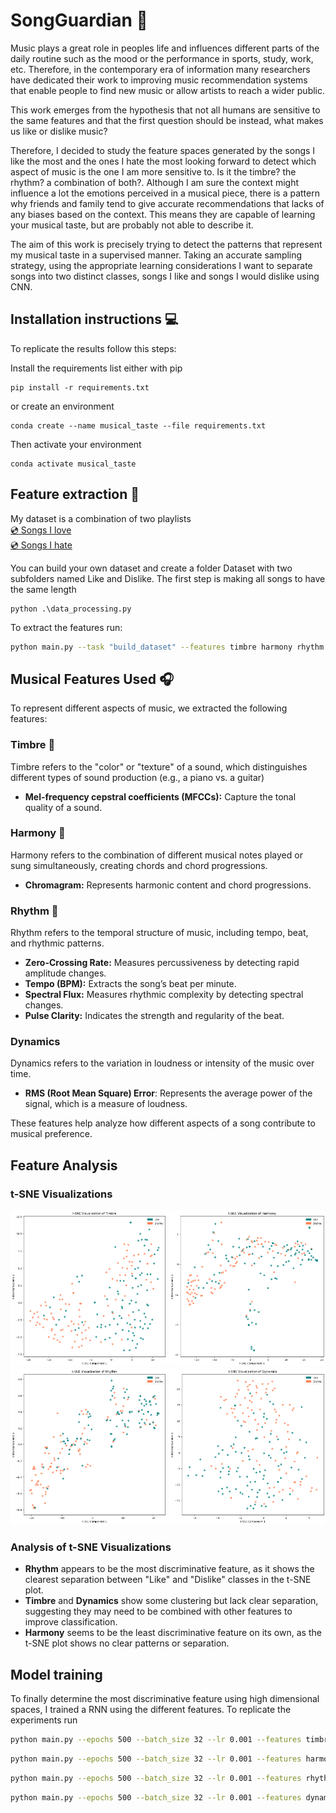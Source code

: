 # SongGuardian :drum:

Music plays a great role in peoples life and influences different parts of the daily routine such as the mood or the performance in sports, study, work, etc. Therefore, in the contemporary era of information many researchers have dedicated their work to improving music recommendation systems that enable people to find new music or allow artists to reach a wider public.

This work emerges from the hypothesis that not all humans are sensitive to the same features and that the first question should be instead, what makes us like or dislike music?

Therefore, I decided to study the feature spaces generated by the songs I like the most and the ones I hate the most looking forward to detect which aspect of music is the one I am more sensitive to. Is it the timbre? the rhythm? a combination of both?. Although I am sure the context might influence a lot the emotions perceived in a musical piece, there is a pattern why friends and family tend to give accurate recommendations that lacks of any biases based on the context. This means they are capable of learning your musical taste, but are probably not able to describe it.

The aim of this work is precisely trying to detect the patterns that represent my musical taste in a supervised manner. Taking an accurate sampling strategy, using the appropriate learning considerations I want to separate songs into two distinct classes, songs I like and songs I would dislike using CNN.

## Installation instructions :computer:
To replicate the results follow this steps:

Install the requirements list either with pip
```
pip install -r requirements.txt
```
or create an environment
```
conda create --name musical_taste --file requirements.txt
```
Then activate your environment
```
conda activate musical_taste
```

## Feature extraction :musical_note:
My dataset is a combination of two playlists\
[:cd: Songs I love](https://open.spotify.com/playlist/0c5l61Nfs7Ie0TrJ5NP5JJ?si=a7bdd16bc35c44b1)\
[:cd: Songs I hate](https://open.spotify.com/playlist/37i9dQZF1EUMDoJuT8yJsl?si=3c0fe5d717994539)

You can build your own dataset and create a folder Dataset with two subfolders named Like and Dislike.
The first step is making all songs to have the same length
```
python .\data_processing.py
```
To extract the features run:
```bash
python main.py --task "build_dataset" --features timbre harmony rhythm
```

## Musical Features Used :headphones:
To represent different aspects of music, we extracted the following features:

### **Timbre** 🎨
Timbre refers to the "color" or "texture" of a sound, which distinguishes different types of sound production (e.g., a piano vs. a guitar)
- **Mel-frequency cepstral coefficients (MFCCs):** Capture the tonal quality of a sound.

### **Harmony** 🎼
 Harmony refers to the combination of different musical notes played or sung simultaneously, creating chords and chord progressions.
- **Chromagram:** Represents harmonic content and chord progressions.

### **Rhythm** 🥁
Rhythm refers to the temporal structure of music, including tempo, beat, and rhythmic patterns.
- **Zero-Crossing Rate:** Measures percussiveness by detecting rapid amplitude changes.
- **Tempo (BPM):** Extracts the song’s beat per minute.
- **Spectral Flux:** Measures rhythmic complexity by detecting spectral changes.
- **Pulse Clarity:** Indicates the strength and regularity of the beat.

### **Dynamics**
Dynamics refers to the variation in loudness or intensity of the music over time.
- **RMS (Root Mean Square) Error**: Represents the average power of the signal, which is a measure of loudness.

These features help analyze how different aspects of a song contribute to musical preference.

## Feature Analysis


### **t-SNE Visualizations**

<img src="docs/timbre_tsne.png" alt="Timbre" width="250" height="250" /> 
<img src="docs/harmony_tsne.png" alt="Harmony" width="250" height="250" /> 
<img src="docs/rhythm_tsne.png" alt="Rhythm" width="250" height="250" /> 
<img src="docs/dynamics_tsne.png" alt="Dynamics" width="250" height="250" />

### **Analysis of t-SNE Visualizations**
- **Rhythm** appears to be the most discriminative feature, as it shows the clearest separation between "Like" and "Dislike" classes in the t-SNE plot.
- **Timbre** and **Dynamics** show some clustering but lack clear separation, suggesting they may need to be combined with other features to improve classification.
- **Harmony** seems to be the least discriminative feature on its own, as the t-SNE plot shows no clear patterns or separation.

## Model training
To finally determine the most discriminative feature using high dimensional spaces, I trained a RNN using the different features. To replicate the experiments run

``` Bash
python main.py --epochs 500 --batch_size 32 --lr 0.001 --features timbre --use_wandb True 
```

``` Bash
python main.py --epochs 500 --batch_size 32 --lr 0.001 --features harmony --use_wandb True 
```
``` Bash
python main.py --epochs 500 --batch_size 32 --lr 0.001 --features rhythm --use_wandb True 
```

``` Bash
python main.py --epochs 500 --batch_size 32 --lr 0.001 --features dynamics --use_wandb True 
```

